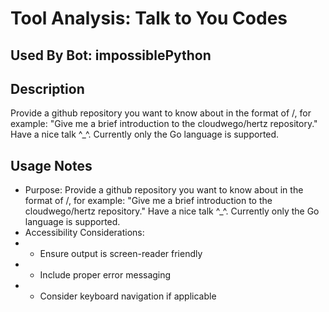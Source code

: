 # Tool Analysis: Talk to You Codes

## Used By Bot: impossiblePython

## Description
Provide a github repository you want to know about in the format of <namespace>/<repo>, for example: "Give me a brief introduction to the cloudwego/hertz repository." Have a nice talk ^_^. Currently only the Go language is supported.


## Usage Notes
- Purpose: Provide a github repository you want to know about in the format of <namespace>/<repo>, for example: "Give me a brief introduction to the cloudwego/hertz repository." Have a nice talk ^_^. Currently only the Go language is supported.
- Accessibility Considerations:
- - Ensure output is screen-reader friendly
- - Include proper error messaging
- - Consider keyboard navigation if applicable
